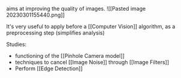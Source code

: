 
aims at improving the quality of images.
![[Pasted image 20230301155440.png]]

It's very useful to apply before a [[Computer Vision]] algorithm, as a preprocessing step (simplifies analysis)

Studies:
- functioning of the [[Pinhole Camera model]]
- techniques to cancel [[Image Noise]] through [[Image Filters]]
- Perform [[Edge Detection]]
